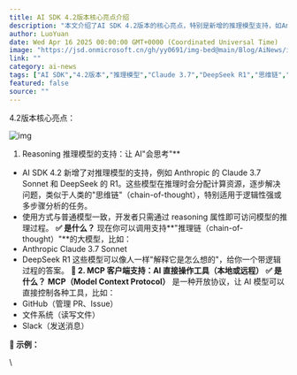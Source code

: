 ```yaml
---
title: AI SDK 4.2版本核心亮点介绍
description: "本文介绍了AI SDK 4.2版本的核心亮点，特别是新增的推理模型支持，如Anthropic的Claude 3.7 Sonnet和DeepSeek的R1，让AI具备\"思考\"能力，能够通过思维链逐步解决复杂问题。"
author: LuoYuan
date: Wed Apr 16 2025 00:00:00 GMT+0000 (Coordinated Universal Time)
image: "https://jsd.onmicrosoft.cn/gh/yy0691/img-bed@main/Blog/AiNews/img_v3_02km_c9ec786e-087d-4253-9e5d-11857c83777g.jpg"
link: ""
category: ai-news
tags: ["AI SDK","4.2版本","推理模型","Claude 3.7","DeepSeek R1","思维链","问题解决"]
featured: false
source: ""
---
```


4.2版本核心亮点：  

![img](https://jsd.onmicrosoft.cn/gh/yy0691/img-bed@main/Blog/AiNews/img_v3_02km_c9ec786e-087d-4253-9e5d-11857c83777g.jpg)

1. Reasoning 推理模型的支持：让 AI"会思考"**
  - AI SDK 4.2 新增了对推理模型的支持，例如 Anthropic 的 Claude 3.7 Sonnet 和 DeepSeek 的 R1。这些模型在推理时会分配计算资源，逐步解决问题，类似于人类的"思维链"（chain-of-thought），特别适用于逻辑性强或多步骤分析的任务。
  - 使用方式与普通模型一致，开发者只需通过 reasoning 属性即可访问模型的推理过程。
  **✅ 是什么？**
  现在你可以调用支持**"推理链（chain-of-thought）"**的大模型，比如：
  - Anthropic Claude 3.7 Sonnet
  - DeepSeek R1
  这些模型可以像人一样"解释它是怎么想的"，给你一个带逻辑过程的答案。
  **🔧 2. MCP 客户端支持：AI 直接操作工具（本地或远程）**
  **✅ 是什么？**
  **MCP（Model Context Protocol）** 是一种开放协议，让 AI 模型可以直接控制各种工具，比如：
  - GitHub（管理 PR、Issue）
  - 文件系统（读写文件）
  - Slack（发送消息）

  **🧠 示例：**

  \